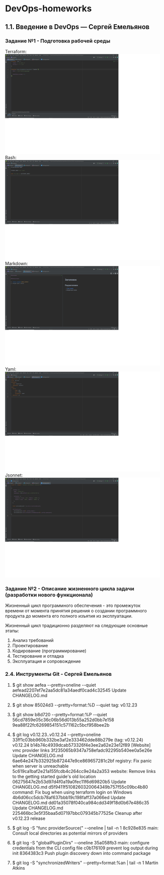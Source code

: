 # DevOps-homeworks
1.1. Введение в DevOps — Сергей Емельянов
-----------------------------------------
### Задание №1 - Подготовка рабочей среды

Terraform:
![alt text](https://github.com/Sergey81128552/DevOps-homeworks/blob/main/Terraform.jpg "Terraform")
Bash:
![alt text](https://github.com/Sergey81128552/DevOps-homeworks/blob/main/Bash.jpg "Bash")
Markdown:
![alt text](https://github.com/Sergey81128552/DevOps-homeworks/blob/main/Markdown.jpg "Markdown")
Yaml:
![alt text](https://github.com/Sergey81128552/DevOps-homeworks/blob/main/Yaml.jpg "Yaml")
Jsonnet:
![alt text](https://github.com/Sergey81128552/DevOps-homeworks/blob/main/Jsonnet.jpg "Jsonnet")

### Задание №2 - Описание жизненного цикла задачи (разработки нового функционала)
Жизненный цикл программного обеспечения - это промежуток времени от момента принятия решения о создании программного продукта до момента его полного изъятия из эксплуатации.

Жизненный цикл традиционно разделяют на следующие основные этапы:
1. Анализ требований
2. Проектирование
3. Кодирование (программирование)
4. Тестирование и отладка
5. Эксплуатация и сопровождение

### 2.4. Инструменты Git - Сергей Емельянов
1. $ git show aefea --pretty=oneline --quiet
aefead2207ef7e2aa5dc81a34aedf0cad4c32545 Update CHANGELOG.md
	
2. $ git show 85024d3 --pretty=format:%D --quiet
tag: v0.12.23
	
3. $ git show b8d720 --pretty=format:%P --quiet
56cd7859e05c36c06b56d013b55a252d0bb7e158 9ea88f22fc6269854151c571162c5bcf958bee2b

4. $ git log v0.12.23..v0.12.24 --pretty=oneline
33ff1c03bb960b332be3af2e333462dde88b279e (tag: v0.12.24) v0.12.24
b14b74c4939dcab573326f4e3ee2a62e23e12f89 [Website] vmc provider links
3f235065b9347a758efadc92295b540ee0a5e26e Update CHANGELOG.md
6ae64e247b332925b872447e9ce869657281c2bf registry: Fix panic when server is unreachable
5c619ca1baf2e21a155fcdb4c264cc9e24a2a353 website: Remove links to the getting started guide's old location
06275647e2b53d97d4f0a19a0fec11f6d69820b5 Update CHANGELOG.md
d5f9411f5108260320064349b757f55c09bc4b80 command: Fix bug when using terraform login on Windows
4b6d06cc5dcb78af637bbb19c198faff37a066ed Update CHANGELOG.md
dd01a35078f040ca984cdd349f18d0b67e486c35 Update CHANGELOG.md
225466bc3e5f35baa5d07197bbc079345b77525e Cleanup after v0.12.23 release

5. $ git log -S "func providerSource(" --oneline | tail -n 1
8c928e835 main: Consult local directories as potential mirrors of providers

6. $ git log -S "globalPluginDirs" --oneline
35a058fb3 main: configure credentials from the CLI config file
c0b176109 prevent log output during init
8364383c3 Push plugin discovery down into command package

7. $ git log -S "synchronizedWriters" --pretty=format:%an | tail -n 1
Martin Atkins
